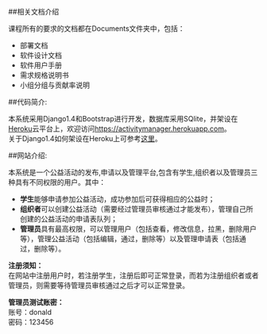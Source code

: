 ##相关文档介绍

课程所有的要求的文档都在Documents文件夹中，包括：

* 部署文档
* 软件设计文档
* 软件用户手册
* 需求规格说明书
* 小组分组与贡献率说明

##代码简介:   

本系统采用Django1.4和Bootstrap进行开发，数据库采用SQlite，并架设在<a href="https://www.heroku.com" target="_blank">Heroku</a>云平台上，欢迎访问<a href="https://activitymanager.herokuapp.com" target="_blank">https://activitymanager.herokuapp.com</a>。    
关于Django1.4如何架设在Heroku上可参考<a href="http://www.re-cycledair.com/deploying-django-1-4-to-heroku" target="_blank">这里</a>。

##网站介绍:

本系统是一个公益活动的发布,申请以及管理平台,包含有学生,组织者以及管理员三种具有不同权限的用户。其中：   

* **学生**能够申请参加公益活动，成功参加后可获得相应的公益时；
* **组织者**可以创建公益活动（需要经过管理员审核通过才能发布），管理自己所创建的公益活动的申请表队列；
* **管理员**具有最高权限，可以管理用户（包括查看，修改信息，拉黑，删除用户等），管理公益活动（包括编辑，通过，删除等）以及管理申请表（包括通过，删除等）。

**注册须知：**     
在网站中注册用户时，若注册学生，注册后即可正常登录，而若为注册组织者或者管理员，则需要等待管理员审核通过之后才可以正常登录。    

**管理员测试账密：**   
账号：donald   
密码：123456    
